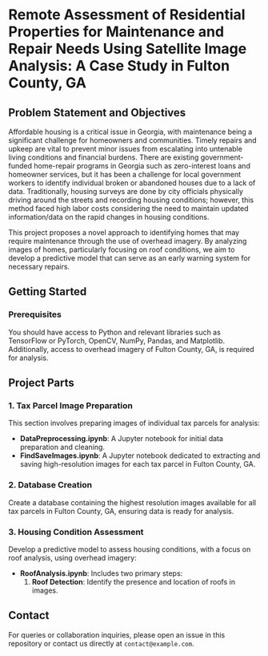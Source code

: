 # Remote Assessment of Residential Properties for Maintenance and Repair Needs Using Satellite Image Analysis: A Case Study in Fulton County, GA

## Problem Statement and Objectives
Affordable housing is a critical issue in Georgia, with maintenance being a significant challenge for homeowners and communities. Timely repairs and upkeep are vital to prevent minor issues from escalating into untenable living conditions and financial burdens. There are existing government-funded home-repair programs in Georgia such as zero-interest loans and homeowner services, but it has been a challenge for local government workers to identify individual broken or abandoned houses due to a lack of data. Traditionally, housing surveys are done by city officials physically driving around the streets and recording housing conditions; however, this method faced high labor costs considering the need to maintain updated information/data on the rapid changes in housing conditions. 

This project proposes a novel approach to identifying homes that may require maintenance through the use of overhead imagery. By analyzing images of homes, particularly focusing on roof conditions, we aim to develop a predictive model that can serve as an early warning system for necessary repairs.

## Getting Started

### Prerequisites
You should have access to Python and relevant libraries such as TensorFlow or PyTorch, OpenCV, NumPy, Pandas, and Matplotlib. Additionally, access to overhead imagery of Fulton County, GA, is required for analysis.

## Project Parts

### 1. Tax Parcel Image Preparation
This section involves preparing images of individual tax parcels for analysis:
- **DataPreprocessing.ipynb**: A Jupyter notebook for initial data preparation and cleaning.
- **FindSaveImages.ipynb**: A Jupyter notebook dedicated to extracting and saving high-resolution images for each tax parcel in Fulton County, GA.

### 2. Database Creation
Create a database containing the highest resolution images available for all tax parcels in Fulton County, GA, ensuring data is ready for analysis.

### 3. Housing Condition Assessment
Develop a predictive model to assess housing conditions, with a focus on roof analysis, using overhead imagery:
- **RoofAnalysis.ipynb**: Includes two primary steps:
   1. **Roof Detection**: Identify the presence and location of roofs in images.
 
## Contact
For queries or collaboration inquiries, please open an issue in this repository or contact us directly at `contact@example.com`.
